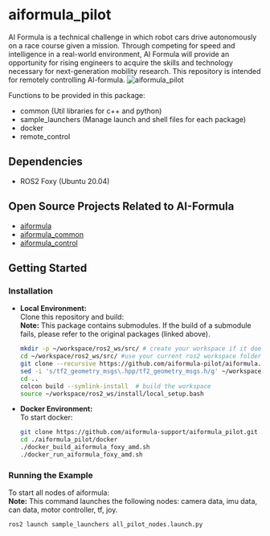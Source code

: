 # aiformula_pilot
AI Formula is a technical challenge in which robot cars drive autonomously on a race course given a mission. Through competing for speed and intelligence in a real-world environment, AI Formula will provide an opportunity for rising engineers to acquire the skills and technology necessary for next-generation mobility research. This repository is intended for remotely controlling AI-formula.
![aiformula_pilot](https://github.com/user-attachments/assets/0f4289e8-e75e-402b-9ecd-cc28dc5335ba)

Functions to be provided in this package:
* common  (Util libraries for c++ and python)
* sample_launchers  (Manage launch and shell files for each package) 
* docker
* remote_control

## Dependencies
* ROS2 Foxy (Ubuntu 20.04)

## Open Source Projects Related to AI-Formula
* [aiformula](https://github.com/aiformula-support/aiformula)
* [aiformula_common](https://github.com/aiformula-support/aiformula_common)
* [aiformula_control](https://github.com/aiformula-support/aiformula_control)

## Getting Started

### Installation

* **Local Environment:**\
Clone this repository and build:\
**Note:** This package contains submodules. If the build of a submodule fails, please refer to the original packages (linked above).
  ```bash
  mkdir -p ~/workspace/ros2_ws/src/ # create your workspace if it does not exist
  cd ~/workspace/ros2_ws/src/ #use your current ros2 workspace folder
  git clone --recursive https://github.com/aiformula-pilot/aiformula.git
  sed -i 's/tf2_geometry_msgs\.hpp/tf2_geometry_msgs.h/g' ~/workspace/
  cd ..
  colcon build --symlink-install  # build the workspace
  source ~/workspace/ros2_ws/install/local_setup.bash
  ```

* **Docker Environment:**\
To start docker:
  ```bash
  git clone https://github.com/aiformula-support/aiformula_pilot.git
  cd ./aiformula_pilot/docker
  ./docker_build_aiformula_foxy_amd.sh
  ./docker_run_aiformula_foxy_amd.sh
  ```

### Running the Example
To start all nodes of aiformula:\
**Note:** This command launches the following nodes: camera data, imu data, can data, motor controller, tf, joy.
```bash
ros2 launch sample_launchers all_pilot_nodes.launch.py
